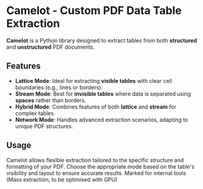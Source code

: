 # Camelot - Custom PDF Data Table Extraction

**Camelot** is a Python library designed to extract tables from both **structured** and **unstructured** PDF documents.

## Features

- **Lattice Mode**: Ideal for extracting **visible tables** with clear cell boundaries (e.g., lines or borders).
- **Stream Mode**: Best for **invisible tables** where data is separated using **spaces** rather than borders.
- **Hybrid Mode**: Combines features of both **lattice** and **stream** for complex tables.
- **Network Mode**: Handles advanced extraction scenarios, adapting to unique PDF structures.

## Usage

Camelot allows flexible extraction tailored to the specific structure and formatting of your PDF. Choose the appropriate mode based on the table's visibility and layout to ensure accurate results.
Marked for internal tools (Mass extraction, to be optimised with GPU)


